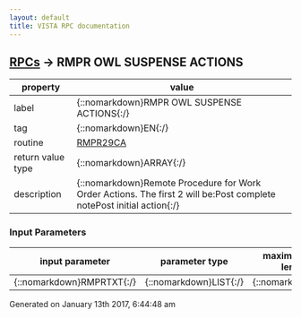 ```yaml
---
layout: default
title: VISTA RPC documentation
---
```




## [RPCs](TableOfContent.md) &#8594; RMPR OWL SUSPENSE ACTIONS 

 property | value 
--- | --- 
 label | {::nomarkdown}RMPR OWL SUSPENSE ACTIONS{:/}
 tag | {::nomarkdown}EN{:/}
 routine | [RMPR29CA](http://code.osehra.org/dox/Routine_RMPR29CA_source.html)
 return value type | {::nomarkdown}ARRAY{:/}
 description | {::nomarkdown}Remote Procedure  for Work Order Actions.  The first 2 will be:Post complete notePost initial action{:/}

### Input Parameters

| input parameter | parameter type | maximum data length | required | description | 
| --- | --- | --- | --- | --- | 
| {::nomarkdown}RMPRTXT{:/} | {::nomarkdown}LIST{:/} | {::nomarkdown}1{:/} |  |  | 




 Generated on January 13th 2017, 6:44:48 am